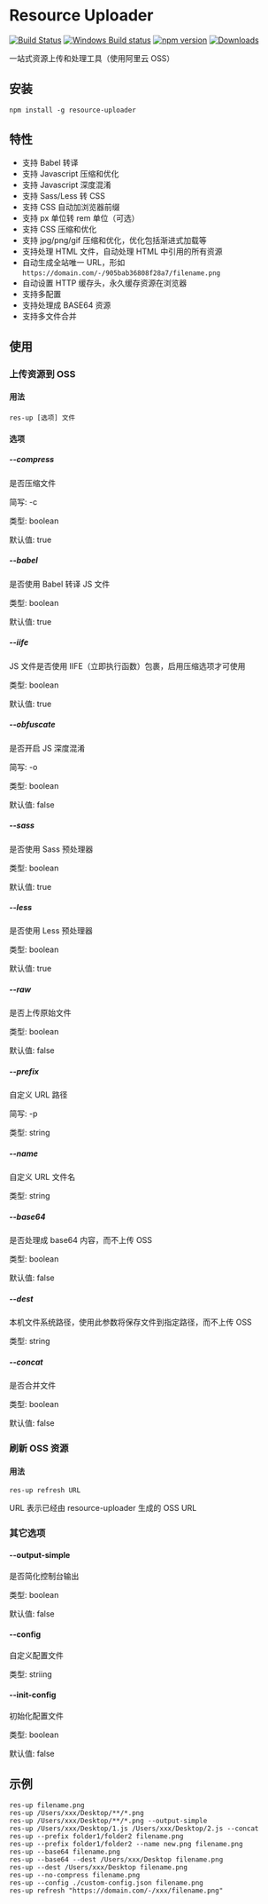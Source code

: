 Resource Uploader
===============================

[![Build Status](https://circleci.com/gh/hex-ci/resource-uploader/tree/master.svg?style=shield)](https://circleci.com/gh/hex-ci/resource-uploader/tree/master) [![Windows Build status](https://ci.appveyor.com/api/projects/status/rtsoxi1ek6atyxfb?svg=true)](https://ci.appveyor.com/project/hex-ci/resource-uploader) [![npm version](https://badgen.net/npm/v/resource-uploader)](https://www.npmjs.com/package/resource-uploader) [![Downloads](https://badgen.net/npm/dt/resource-uploader)](https://www.npmjs.com/package/resource-uploader)

一站式资源上传和处理工具（使用阿里云 OSS）

## 安装

```
npm install -g resource-uploader
```

## 特性

* 支持 Babel 转译
* 支持 Javascript 压缩和优化
* 支持 Javascript 深度混淆
* 支持 Sass/Less 转 CSS
* 支持 CSS 自动加浏览器前缀
* 支持 px 单位转 rem 单位（可选）
* 支持 CSS 压缩和优化
* 支持 jpg/png/gif 压缩和优化，优化包括渐进式加载等
* 支持处理 HTML 文件，自动处理 HTML 中引用的所有资源
* 自动生成全站唯一 URL，形如 `https://domain.com/-/905bab36808f28a7/filename.png`
* 自动设置 HTTP 缓存头，永久缓存资源在浏览器
* 支持多配置
* 支持处理成 BASE64 资源
* 支持多文件合并

## 使用

### 上传资源到 OSS

#### 用法

```
res-up [选项] 文件
```

#### 选项

##### --compress

是否压缩文件

简写: -c

类型: boolean

默认值: true

##### --babel

是否使用 Babel 转译 JS 文件

类型: boolean

默认值: true

##### --iife

JS 文件是否使用 IIFE（立即执行函数）包裹，启用压缩选项才可使用

类型: boolean

默认值: true

##### --obfuscate

是否开启 JS 深度混淆

简写: -o

类型: boolean

默认值: false

##### --sass

是否使用 Sass 预处理器

类型: boolean

默认值: true

##### --less

是否使用 Less 预处理器

类型: boolean

默认值: true

##### --raw

是否上传原始文件

类型: boolean

默认值: false

##### --prefix

自定义 URL 路径

简写: -p

类型: string

##### --name

自定义 URL 文件名

类型: string

##### --base64

是否处理成 base64 内容，而不上传 OSS

类型: boolean

默认值: false

##### --dest

本机文件系统路径，使用此参数将保存文件到指定路径，而不上传 OSS

类型: string

##### --concat

是否合并文件

类型: boolean

默认值: false

### 刷新 OSS 资源

#### 用法

```
res-up refresh URL
```

URL 表示已经由 resource-uploader 生成的 OSS URL

### 其它选项

#### --output-simple

是否简化控制台输出

类型: boolean

默认值: false

#### --config

自定义配置文件

类型: striing

#### --init-config

初始化配置文件

类型: boolean

默认值: false

## 示例

```
res-up filename.png
res-up /Users/xxx/Desktop/**/*.png
res-up /Users/xxx/Desktop/**/*.png --output-simple
res-up /Users/xxx/Desktop/1.js /Users/xxx/Desktop/2.js --concat
res-up --prefix folder1/folder2 filename.png
res-up --prefix folder1/folder2 --name new.png filename.png
res-up --base64 filename.png
res-up --base64 --dest /Users/xxx/Desktop filename.png
res-up --dest /Users/xxx/Desktop filename.png
res-up --no-compress filename.png
res-up --config ./custom-config.json filename.png
res-up refresh "https://domain.com/-/xxx/filename.png"
```
